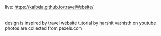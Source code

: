 live: https://kalbela.github.io/travelWebsite/ <br /><br /><br />
design is inspired by travel website tutorial by harshit vashisth on youtube<br />
photos are collected from pexels.com